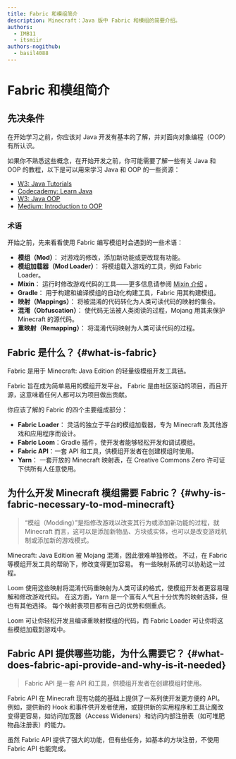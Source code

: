 ```yaml
---
title: Fabric 和模组简介
description: Minecraft：Java 版中 Fabric 和模组的简要介绍。
authors:
  - IMB11
  - itsmiir
authors-nogithub:
  - basil4088
---
```


# Fabric 和模组简介

## 先决条件

在开始学习之前，你应该对 Java 开发有基本的了解，并对面向对象编程（OOP）有所认识。

如果你不熟悉这些概念，在开始开发之前，你可能需要了解一些有关 Java 和 OOP 的教程，以下是可以用来学习 Java 和 OOP 的一些资源：

- [W3: Java Tutorials](https://www.w3schools.com/java/)
- [Codecademy: Learn Java](https://www.codecademy.com/learn/learn-java)
- [W3: Java OOP](https://www.w3schools.com/java/java_oop.asp)
- [Medium: Introduction to OOP](https://medium.com/@Adekola_Olawale/beginners-guide-to-object-oriented-programming-a94601ea2fbd)

### 术语

开始之前，先来看看使用 Fabric 编写模组时会遇到的一些术语：

- **模组（Mod）**： 对游戏的修改，添加新功能或更改现有功能。
- **模组加载器（Mod Loader）**： 将模组载入游戏的工具，例如 Fabric Loader。
- **Mixin**： 运行时修改游戏代码的工具——更多信息请参阅 [Mixin 介绍](https://fabricmc.net/wiki/zh_cn::tutorial:mixin_introduction) 。
- **Gradle**： 用于构建和编译模组的自动化构建工具，Fabric 用其构建模组。
- **映射（Mappings）**： 将被混淆的代码转化为人类可读代码的映射的集合。
- **混淆（Obfuscation）**： 使代码无法被人类阅读的过程，Mojang 用其来保护 Minecraft 的源代码。
- **重映射（Remapping）**： 将混淆代码映射为人类可读代码的过程。

## Fabric 是什么？ {#what-is-fabric}

Fabric 是用于 Minecraft: Java Edition 的轻量级模组开发工具链。

Fabric 旨在成为简单易用的模组开发平台。 Fabric 是由社区驱动的项目，而且开源，这意味着任何人都可以为项目做出贡献。

你应该了解的 Fabric 的四个主要组成部分：

- **Fabric Loader**： 灵活的独立于平台的模组加载器，专为 Minecraft 及其他游戏和应用程序而设计。
- **Fabric Loom**：Gradle 插件，使开发者能够轻松开发和调试模组。
- **Fabric API**：一套 API 和工具，供模组开发者在创建模组时使用。
- **Yarn**： 一套开放的 Minecraft 映射表，在 Creative Commons Zero 许可证下供所有人任意使用。

## 为什么开发 Minecraft 模组需要 Fabric？ {#why-is-fabric-necessary-to-mod-minecraft}

> “模组（Modding）”是指修改游戏以改变其行为或添加新功能的过程，就 Minecraft 而言，这可以是添加新物品、方块或实体，也可以是改变游戏机制或添加新的游戏模式。

Minecraft: Java Edition 被 Mojang 混淆，因此很难单独修改。 不过，在 Fabric 等模组开发工具的帮助下，修改变得更加容易。 有一些映射系统可以协助这一过程。

Loom 使用这些映射将混淆代码重映射为人类可读的格式，使模组开发者更容易理解和修改游戏代码。 在这方面，Yarn 是一个富有人气且十分优秀的映射选择，但也有其他选择。 每个映射表项目都有自己的优势和侧重点。

Loom 可让你轻松开发且编译重映射模组的代码，而 Fabric Loader 可让你将这些模组加载到游戏中。

## Fabric API 提供哪些功能，为什么需要它？ {#what-does-fabric-api-provide-and-why-is-it-needed}

> Fabric API 是一套 API 和工具，供模组开发者在创建模组时使用。

Fabric API 在 Minecraft 现有功能的基础上提供了一系列使开发更方便的 API。例如，提供新的 Hook 和事件供开发者使用，或提供新的实用程序和工具让魔改变得更容易，如访问加宽器（Access Wideners）和访问内部注册表（如可堆肥物品注册表）的能力。

虽然 Fabric API 提供了强大的功能，但有些任务，如基本的方块注册，不使用 Fabric API 也能完成。
